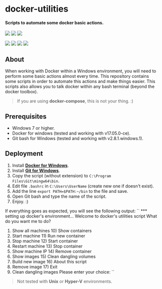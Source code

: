 # docker-utilities
#### Scripts to automate some docker basic actions.

![](https://cdn0.iconfinder.com/data/icons/social-media-2104/24/social_media_social_media_logo_docker-64.png)
![](https://cdn0.iconfinder.com/data/icons/social-media-2104/24/social_media_social_media_logo_git-64.png)
![](https://cdn0.iconfinder.com/data/icons/logos-brands/24/logo_brand_brands_logos_microsoft_windows-64.png)

![](https://d25lcipzij17d.cloudfront.net/badge.svg?id=gh&type=6&v=1.0&x2=0)
![](https://img.shields.io/badge/Maintained%3F-yes-green.svg)
![](https://img.shields.io/badge/Made%20with-Bash-1f425f.svg)
![](https://img.shields.io/badge/Ask%20me-anything-1abc9c.svg)

## About
When working with Docker within a Windows environment, you will need to perform some basic actions almost every time.
This repository contains some scripts in order to automate this actions and make things easier.
This scripts also allows you to talk docker within any bash terminal (beyond the docker toolbox).

> If you are using **docker-compose**, this is not your thing. :)

## Prerequisites
- Windows 7 or higher.
- Docker for windows (tested and working with v17.05.0-ce).
- Git bash for Windows (tested and working with v2.8.1.windows.1).

## Deployment
1. Install [**Docker for Windows**](https://docs.docker.com/docker-for-windows/install/).
2. Install [**Git for Windows**](https://git-scm.com/download/win).
3. Copy the script (without extension) to ``C:\Program Files\Git\mingw64\bin``.
4. Edit file ``.bashrc`` in ``C:\Users\UserName`` (create new one if doesn't exist).
5. Add the line ``export PATH=$PATH:~/bin`` to the file and save.
6. Open Git bash and type the name of the script.
7. Enjoy. :)

If everything goes as expected, you will see the following output:
``
*** setting up docker's environment...
Welcome to docker's utilities script
What do you want me to do?
1) Show all machines        10) Show containers
2) Start machine            11) Run new container
3) Stop machine             12) Start container
4) Restart machine          13) Stop container
5) Show machine IP          14) Remove container
6) Show images              15) Clean dangling volumes
7) Build new image          16) About this script
8) Remove image             17) Exit
9) Clean dangling images
Please enter your choice:
``

> Not tested with **Unix** or **Hyper-V** environments.